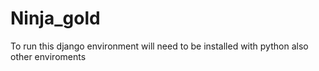 # Ninja_gold

To run this django environment will need to be installed with python
also other enviroments
